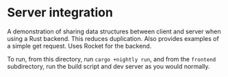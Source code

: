 # Server integration

A demonstration of sharing data structures between client and server when using
a Rust backend. This reduces duplication. Also provides examples of a simple get request.
 Uses Rocket for the backend.
 
 To run, from this directory, run `cargo +nightly run`, and from the `frontend`
 subdirectory, run the build script and dev server as you would normally.